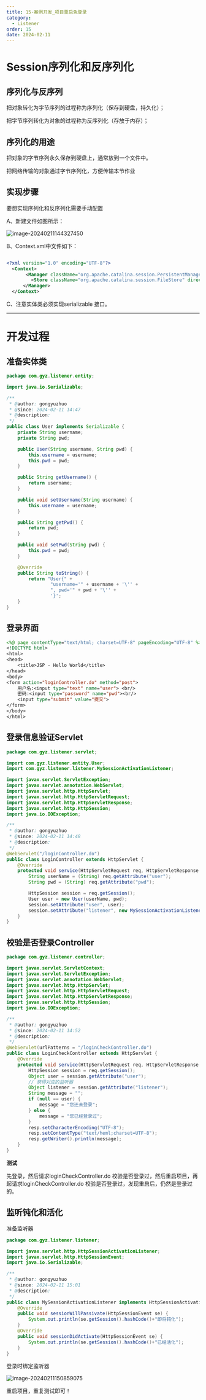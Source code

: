 ```yaml
---
title: 15-案例开发_项目重启免登录
category:
  - Listener
order: 15
date: 2024-02-11
---
```


<!-- more -->

# Session序列化和反序列化

## 序列化与反序列

把对象转化为字节序列的过程称为序列化（保存到硬盘，持久化）；

把字节序列转化为对象的过程称为反序列化（存放于内存）；

## 序列化的用途

把对象的字节序列永久保存到硬盘上，通常放到一个文件中。

把网络传输的对象通过字节序列化，方便传输本节作业

## 实现步骤

要想实现序列化和反序列化需要手动配置

A、新建文件如图所示：

![image-20240211144327450](https://studyimages.oss-cn-beijing.aliyuncs.com/img/FilterAndListener/202402/88c3e6e07efaa5c1.png)

B、Context.xml中文件如下：

```xml

<?xml version="1.0" encoding="UTF-8"?>
  <Context>
       <Manager className="org.apache.catalina.session.PersistentManager">
         <Store className="org.apache.catalina.session.FileStore" directory="d:/session"/>
      </Manager>
  </Context>
```

C、注意实体类必须实现serializable 接口。

---

# 开发过程

## 准备实体类

```java
package com.gyz.listener.entity;

import java.io.Serializable;

/**
 * @author: gongyuzhuo
 * @since: 2024-02-11 14:47
 * @description:
 */
public class User implements Serializable {
    private String username;
    private String pwd;

    public User(String username, String pwd) {
        this.username = username;
        this.pwd = pwd;
    }

    public String getUsername() {
        return username;
    }

    public void setUsername(String username) {
        this.username = username;
    }

    public String getPwd() {
        return pwd;
    }

    public void setPwd(String pwd) {
        this.pwd = pwd;
    }

    @Override
    public String toString() {
        return "User{" +
                "username='" + username + '\'' +
                ", pwd='" + pwd + '\'' +
                '}';
    }
}
```

## 登录界面

```jsp
<%@ page contentType="text/html; charset=UTF-8" pageEncoding="UTF-8" %>
<!DOCTYPE html>
<html>
<head>
    <title>JSP - Hello World</title>
</head>
<body>
<form action="loginController.do" method="post">
    用户名:<input type="text" name="user"> <br/>
    密码:<input type="password" name="pwd"><br/>
    <input type="submit" value="提交">
</form>
</body>
</html>
```

## 登录信息验证Servlet

```java
package com.gyz.listener.servlet;

import com.gyz.listener.entity.User;
import com.gyz.listener.listener.MySessionActivationListener;

import javax.servlet.ServletException;
import javax.servlet.annotation.WebServlet;
import javax.servlet.http.HttpServlet;
import javax.servlet.http.HttpServletRequest;
import javax.servlet.http.HttpServletResponse;
import javax.servlet.http.HttpSession;
import java.io.IOException;

/**
 * @author: gongyuzhuo
 * @since: 2024-02-11 14:48
 * @description:
 */
@WebServlet("/loginController.do")
public class LoginController extends HttpServlet {
    @Override
    protected void service(HttpServletRequest req, HttpServletResponse resp) throws ServletException, IOException {
        String userName = (String) req.getAttribute("user");
        String pwd = (String) req.getAttribute("pwd");

        HttpSession session = req.getSession();
        User user = new User(userName, pwd);
        session.setAttribute("user", user);
        session.setAttribute("listener", new MySessionActivationListener());
    }
}
```

## 校验是否登录Controller

```java
package com.gyz.listener.controller;

import javax.servlet.ServletContext;
import javax.servlet.ServletException;
import javax.servlet.annotation.WebServlet;
import javax.servlet.http.HttpServlet;
import javax.servlet.http.HttpServletRequest;
import javax.servlet.http.HttpServletResponse;
import javax.servlet.http.HttpSession;
import java.io.IOException;

/**
 * @author: gongyuzhuo
 * @since: 2024-02-11 14:52
 * @description:
 */
@WebServlet(urlPatterns = "/loginCheckController.do")
public class LoginCheckController extends HttpServlet {
    @Override
    protected void service(HttpServletRequest req, HttpServletResponse resp) throws ServletException, IOException {
        HttpSession session = req.getSession();
        Object user = session.getAttribute("user");
        // 获得对应的监听器
        Object listener = session.getAttribute("listener");
        String message = "";
        if (null == user) {
            message = "您还未登录";
        } else {
            message = "您已经登录过";
        }
        resp.setCharacterEncoding("UTF-8");
        resp.setContentType("text/heml;charset=UTF-8");
        resp.getWriter().println(message);
    }
}
```

**测试**

先登录，然后请求loginCheckController.do 校验是否登录过，然后重启项目，再起请求loginCheckController.do 校验是否登录过，发现重启后，仍然是登录过的。

## 监听钝化和活化

准备监听器

```java
package com.gyz.listener.listener;

import javax.servlet.http.HttpSessionActivationListener;
import javax.servlet.http.HttpSessionEvent;
import java.io.Serializable;

/**
 * @author: gongyuzhuo
 * @since: 2024-02-11 15:01
 * @description:
 */
public class MySessionActivationListener implements HttpSessionActivationListener, Serializable {
    @Override
    public void sessionWillPassivate(HttpSessionEvent se) {
        System.out.println(se.getSession().hashCode()+"即将钝化");
    }
    @Override
    public void sessionDidActivate(HttpSessionEvent se) {
        System.out.println(se.getSession().hashCode()+"已经活化");
    }
}
```

登录时绑定监听器

![image-20240211150859075](https://studyimages.oss-cn-beijing.aliyuncs.com/img/FilterAndListener/202402/ed16291906516f93.png)

重启项目，重复测试即可！
